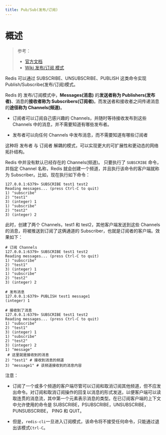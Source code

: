```yaml
---
title: Pub/Sub(发布/订阅)
---
```


# 概述

> 参考：
> - [官方文档](https://redis.io/topics/pubsub)[](https://en.wikipedia.org/wiki/Publish%E2%80%93subscribe_pattern)
> - [Wiki 发布/订阅 模式](https://en.wikipedia.org/wiki/Publish%E2%80%93subscribe_pattern)

Redis 可以通过 SUBSCRIBE、UNSUBSCRIBE、PUBLISH 这类命令实现 Publish/Subscribe(发布/订阅)模式。

Redis 的 发布/订阅模式中，**Messages(消息)** 的**发送者称为 Publishers(发布者)**、消息的**接收者称为 Subscribers(订阅者)**。而发送者和接收者之间传递消息的**途径称为 Channels(频道)**。

- 订阅者可以订阅自己感兴趣的 Channels，并随时等待接收发布到这些 Channels 中的消息，并不需要知道有哪些发布者。

- 发布者可以向任何 Channels 中发布消息，而不需要知道有哪些订阅者

这种将 发布者 与 订阅者 解耦的模式，可以实现更大的可扩展性和更动态的网络拓扑结构。

Redis 中并没有默认已经存在的 Channels(频道)。 只要执行了 `SUBSCRIBE` 命令，并指定 Channel 名称，Redis 就会创建一个频道，并且执行该命令的客户端就称为 Subscriber。比如，现在执行如下命令：

```basic
127.0.0.1:6379> SUBSCRIBE test1 test2
Reading messages... (press Ctrl-C to quit)
1) "subscribe"
2) "test1"
3) (integer) 1
1) "subscribe"
2) "test2"
3) (integer) 2
```

此时，创建了两个 Channels，test1 和 test2，其他客户端发送到这些 Channels 的消息，将被推送到订阅了这俩通道的 Subscriber，也就是订阅者的客户端。效果如下：

    # 订阅 Channels
    127.0.0.1:6379> SUBSCRIBE test1 test2
    Reading messages... (press Ctrl-C to quit)
    1) "subscribe"
    2) "test1"
    3) (integer) 1
    1) "subscribe"
    2) "test2"
    3) (integer) 2

    # 发布消息
    127.0.0.1:6379> PUBLISH test1 message1
    (integer) 1

    # 接收到了消息
    127.0.0.1:6379> SUBSCRIBE test1 test2
    Reading messages... (press Ctrl-C to quit)
    1) "subscribe"
    2) "test1"
    3) (integer) 1
    1) "subscribe"
    2) "test2"
    3) (integer) 2
    1) "message"
     # 这里就是接收到的消息
    2) "test1" # 接收到消息的频道
    3) "message1" # 该频道接收到的消息内容

注意：

- 订阅了一个或多个频道的客户端尽管可以订阅和取消订阅其他频道，但不应发出命令。对订阅和取消订阅操作的回复以消息的形式发送，以便客户端可以读取连贯的消息流，其中第一个元素表示消息的类型。在已订阅客户端的上下文中允许使用的命令是 SUBSCRIBE，PSUBSCRIBE，UNSUBSCRIBE，PUNSUBSCRIBE， PING 和 QUIT。

- 但是，`redis-cli`一旦进入订阅模式，该命令将不接受任何命令，只能通过退出该模式`Ctrl-C`。
